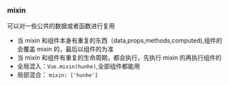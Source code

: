 ### mixin

可以对一些公共的数据或者函数进行复用

- 当 mixin 和组件本身有重复的东西（data,props,methods,computed),组件的会覆盖 mixin 的，最后以组件的为准
- 当 mixin 和组件有重复的生命周期，都会执行，先执行 mixin 的再执行组件的
- 全局混入：`Vue.mixin(hunhe)`,全部组件都能用
- 局部混合： `mixin: ['hunhe']`
